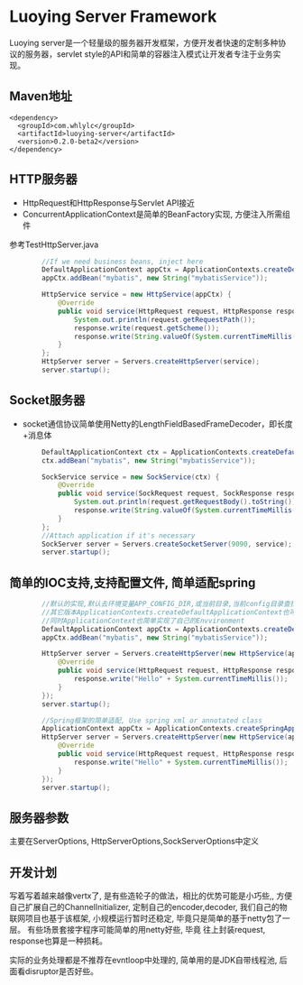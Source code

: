# Luoying Server Framework
Luoying server是一个轻量级的服务器开发框架，方便开发者快速的定制多种协议的服务器，servlet style的API和简单的容器注入模式让开发者专注于业务实现。

## Maven地址
```
<dependency>
  <groupId>com.whlylc</groupId>
  <artifactId>luoying-server</artifactId>
  <version>0.2.0-beta2</version>
</dependency>
```

## HTTP服务器
- HttpRequest和HttpResponse与Servlet API接近
- ConcurrentApplicationContext是简单的BeanFactory实现, 方便注入所需组件

参考TestHttpServer.java
```java
        //If we need business beans, inject here
        DefaultApplicationContext appCtx = ApplicationContexts.createDefaultApplicationContext();
        appCtx.addBean("mybatis", new String("mybatisService"));

        HttpService service = new HttpService(appCtx) {
            @Override
            public void service(HttpRequest request, HttpResponse response) {
                System.out.println(request.getRequestPath());
                response.write(request.getScheme());
                response.write(String.valueOf(System.currentTimeMillis()));
            }
        };
        HttpServer server = Servers.createHttpServer(service);
        server.startup();
```

## Socket服务器
- socket通信协议简单使用Netty的LengthFieldBasedFrameDecoder，即长度+消息体
```java
        DefaultApplicationContext ctx = ApplicationContexts.createDefaultApplicationContext();
        ctx.addBean("mybatis", new String("mybatisService"));

        SockService service = new SockService(ctx) {
            @Override
            public void service(SockRequest request, SockResponse response) throws Exception {
                System.out.println(request.getRequestBody().toString());
                response.write(String.valueOf(System.currentTimeMillis()));
            }
        };
        //Attach application if it's necessary
        SockServer server = Servers.createSocketServer(9090, service);
        server.startup();
```    

## 简单的IOC支持,支持配置文件, 简单适配spring
```java
        //默认的实现,默认去环境变量APP_CONFIG_DIR,或当前目录,当前config目录查找app.properties
        //其它版本ApplicationContexts.createDefaultApplicationContext也可以手工设置目录或文件名
        //同时ApplicationContext也简单实现了自己的Envvironment
        DefaultApplicationContext appCtx = ApplicationContexts.createDefaultApplicationContext();
        appCtx.addBean("mybatis", new String("mybatisService"));

        HttpServer server = Servers.createHttpServer(new HttpService(appCtx) {
            @Override
            public void service(HttpRequest request, HttpResponse response) throws Exception {
                response.write("Hello" + System.currentTimeMillis());
            }
        });
        server.startup();
```

```java
        //Spring框架的简单适配, Use spring xml or annotated class
        ApplicationContext appCtx = ApplicationContexts.createSpringApplicationContext("c:/application-context.xml");
        HttpServer server = Servers.createHttpServer(new HttpService(appCtx) {
            @Override
            public void service(HttpRequest request, HttpResponse response) throws Exception {
                response.write("Hello" + System.currentTimeMillis());
            }
        });
        server.startup();
```

## 服务器参数
主要在ServerOptions, HttpServerOptions,SockServerOptions中定义

## 开发计划
写着写着越来越像vertx了, 是有些造轮子的做法，相比的优势可能是小巧些,, 方便自己扩展自己的ChannelInitializer, 定制自己的encoder,decoder,
我们自己的物联网项目也基于该框架, 小规模运行暂时还稳定, 毕竟只是简单的基于netty包了一层。 有些场景套接字程序可能简单的用netty好些, 毕竟
往上封装request, response也算是一种损耗。

实际的业务处理都是不推荐在evntloop中处理的,  简单用的是JDK自带线程池, 后面看disruptor是否好些。
